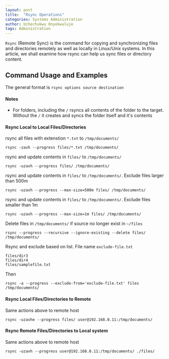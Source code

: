 ```yaml
---
layout: post
title:  "Rsync Operations"
categories: Systems Administration
author: Uchechukwu Onyekwuluje
tags: Administration
---
```


`Rsync` (Remote Sync) is the command for copying and synchronizing files and directories remotely as well as locally in Linux/Unix systems.
In this article, we shall examine how rsync can help us sync files or directory content.

## Command Usage and Examples
The general format is `rsync options source destination`

#### Notes
* For folders, including the `/` rsyncs all contents of the folder to the target. Without the `/` it creates and syncs the folder itself and it's contents


#### Rsync Local to Local Files/Directories
rsync all files with extenstion `*.txt` to `/tmp/documents/`
```
rsync -zavh --progress files/*.txt /tmp/documents/
``` 

rsync and update contents in `files/` to `/tmp/documents/`
```
rsync -uzavh --progress files/ /tmp/documents/
```

rsync and update contents in `files/` to `/tmp/documents/`.  Exclude files larger than 500m
```
rsync -uzavh --progress --max-size=500m files/ /tmp/documents/
```

rsync and update contents in `files/` to `/tmp/documents/`.  Exclude files smaller than 1m
```
rsync -uzavh --progress --max-size=1m files/ /tmp/documents/
```

Delete files in `/tmp/documents/` if source no longer exist in `~/files`
```
rsync --progress --recursive --ignore-existing --delete files/ /tmp/documents/
```

Rsync and exclude based on list. File name `exclude-file.txt`
```
files/dir3
files/dir4
files/samplefile.txt
```
Then 
```
rsync -a --progress --exclude-from='exclude-file.txt' files /tmp/documents/
```


#### Rsync Local Files/Directories to Remote
Same actions above to remote host
```
rsync -uzavhe --progress files/ user@192.168.0.11:/tmp/documents/
```


#### Rsync Remote Files/Directories to Local system
Same actions above to remote host
```
rsync -uzavh --progress user@192.168.0.11:/tmp/documents/ ./files/
```

